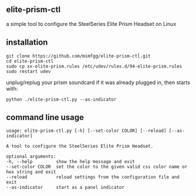 
elite-prism-ctl
--------

a simple tool to configure the SteelSeries Elite Prism Headset on Linux

installation
--------

    git clone https://github.com/mimfgg/elite-prism-ctl.git
    cd elite-prism-ctl
    sudo cp xx-elite-prism.rules /etc/udev/rules.d/94-elite-prism.rules
    sudo restart udev

 unplug/replug your prism soundcard if it was already plugged in, then starts with:

    python ./elite-prism-ctl.py --as-indicator

command line usage
--------

    usage: elite-prism-ctl.py [-h] [--set-color COLOR] [--reload] [--as-indicator]

    A tool to configure the SteelSeries Elite Prism Headset.

    optional arguments:
    -h, --help         show the help message and exit
    --set-color COLOR  set the color to the given valid css color name or hex string and exit
    --reload           reload settings from the configuration file and exit
    --as-indicator     start as a panel indicator
